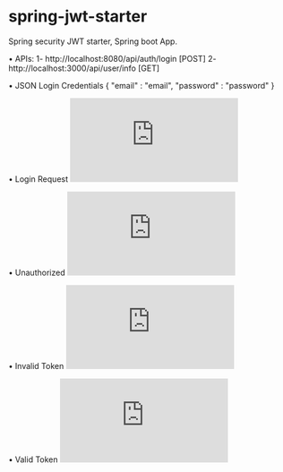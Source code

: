 # spring-jwt-starter
Spring security JWT starter, Spring boot App.

•	APIs:
  1- http://localhost:8080/api/auth/login [POST]
  2- http://localhost:3000/api/user/info [GET]

•	JSON Login Credentials
{
    "email" : "email",
    "password" : "password"
}

•	Login Request
![Login-Request](https://fv2-4.failiem.lv/thumb_show.php?i=uy57rbrk7&view)

•	Unauthorized 
![Unauthorized](https://fv2-3.failiem.lv/thumb_show.php?i=hhr8bp57z&view)

•	Invalid Token
![Invalid-Token](https://fv2-5.failiem.lv/thumb_show.php?i=7qj6xfmcx&view)

•	Valid Token
![Valid-Token](https://fv2-3.failiem.lv/thumb_show.php?i=j5h9feugv&view)
